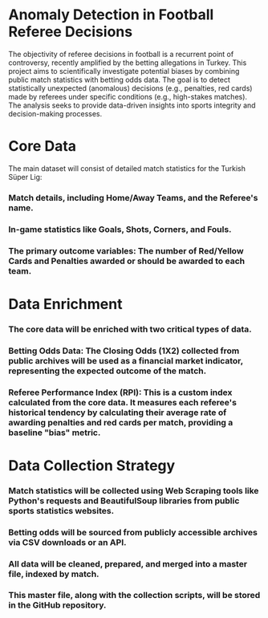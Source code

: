 # Anomaly Detection in Football Referee Decisions
The objectivity of referee decisions in football is a recurrent point of controversy, recently amplified by the betting allegations in Turkey. This project aims to scientifically investigate potential biases by combining public match statistics with betting odds data. The goal is to detect statistically unexpected (anomalous) decisions (e.g., penalties, red cards) made by referees under specific conditions (e.g., high-stakes matches). The analysis seeks to provide data-driven insights into sports integrity and decision-making processes.


# Core Data 
The main dataset will consist of detailed match statistics for the Turkish Süper Lig:

### Match details, including  Home/Away Teams, and the Referee's name.

### In-game statistics like Goals, Shots, Corners, and Fouls.

### The primary outcome variables: The number of Red/Yellow Cards and Penalties awarded or should be awarded  to each team.


# Data Enrichment  

### The core data will be enriched with two critical types of data.

### Betting Odds Data: The Closing Odds (1X2) collected from public archives will be used as a financial market indicator, representing the expected outcome of the match.

### Referee Performance Index (RPI): This is a custom index calculated from the core data. It measures each referee's historical tendency by calculating their average rate of awarding penalties and red cards per match, providing a baseline "bias" metric.

# Data Collection Strategy 

### Match statistics will be collected using Web Scraping tools like Python's requests and BeautifulSoup libraries from public sports statistics websites.

### Betting odds will be sourced from publicly accessible archives via CSV downloads or an API.

### All data will be cleaned, prepared, and merged into a master file, indexed by match.

### This master file, along with the collection scripts, will be stored in the GitHub repository.

